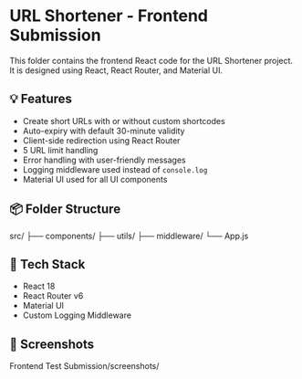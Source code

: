 # URL Shortener - Frontend Submission

This folder contains the frontend React code for the URL Shortener project.  
It is designed using React, React Router, and Material UI.

## 💡 Features

- Create short URLs with or without custom shortcodes
- Auto-expiry with default 30-minute validity
- Client-side redirection using React Router
- 5 URL limit handling
- Error handling with user-friendly messages
- Logging middleware used instead of `console.log`
- Material UI used for all UI components

## 📦 Folder Structure

src/
├── components/
├── utils/
├── middleware/
└── App.js


## 🧪 Tech Stack

- React 18
- React Router v6
- Material UI
- Custom Logging Middleware

## 📸 Screenshots

Frontend Test Submission/screenshots/
